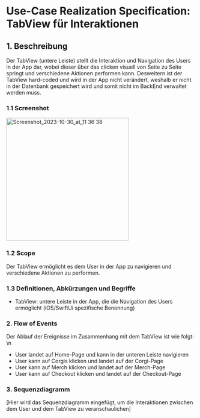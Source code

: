 # Use-Case Realization Specification: TabView für Interaktionen

## 1. Beschreibung
Der TabView (untere Leiste) stellt die Interaktion und Navigation des Users in der App dar, wobei dieser über das clicken visuell von Seite zu Seite springt und verschiedene Aktionen performen kann. 
Desweitern ist der TabView hard-coded und wird in der App nicht verändert, weshalb er nicht in der Datenbank gespeichert wird und somit nicht im BackEnd verwaltet werden muss.

### 1.1 Screenshot
<img width="326" alt="Screenshot_2023-10-30_at_11 36 38" src="https://github.com/mausio/corgi-shop-doc/assets/122524882/4283b343-cbdc-442f-9b5c-ae40a891db27">

### 1.2 Scope
Der TabView ermöglicht es dem User in der App zu navigieren und verschiedene Aktionen zu performen.

### 1.3 Definitionen, Abkürzungen und Begriffe
- TabView: untere Leiste in der App, die die Navigation des Users ermöglicht (iOS/SwiftUi spezifische Benennung)

### 2. Flow of Events
Der Ablauf der Ereignisse im Zusammenhang mit dem TabView ist wie folgt:
\n
- User landet auf Home-Page und kann in der unteren Leiste navigieren
- User kann auf Corgis klicken und landet auf der Corgi-Page
- User kann auf Merch klicken und landet auf der Merch-Page
- User kann auf Checkout klicken und landet auf der Checkout-Page

### 3. Sequenzdiagramm
[Hier wird das Sequenzdiagramm eingefügt, um die Interaktionen zwischen dem User und dem TabView zu veranschaulichen]